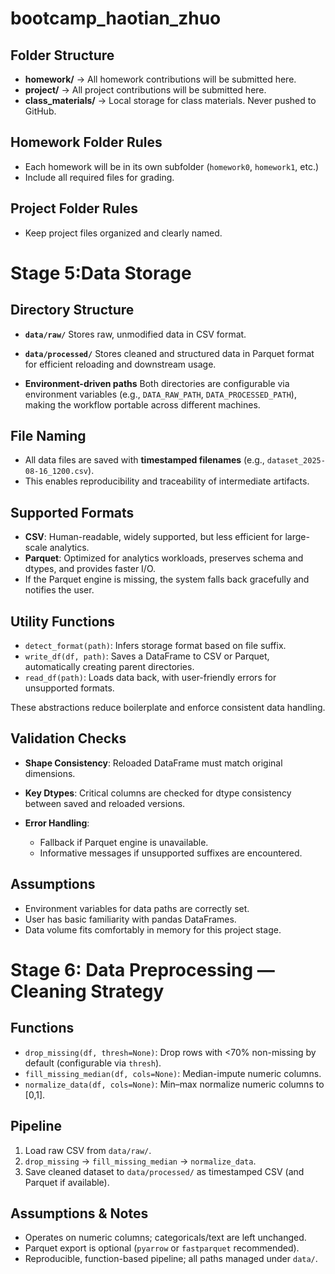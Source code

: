# bootcamp_haotian_zhuo
## Folder Structure
- **homework/** → All homework contributions will be submitted here.
- **project/** → All project contributions will be submitted here.
- **class_materials/** → Local storage for class materials. Never pushed to
GitHub.

## Homework Folder Rules
- Each homework will be in its own subfolder (`homework0`, `homework1`, etc.)
- Include all required files for grading.
## Project Folder Rules
- Keep project files organized and clearly named.

# Stage 5:Data Storage

## Directory Structure

* **`data/raw/`**
  Stores raw, unmodified data in CSV format.

* **`data/processed/`**
  Stores cleaned and structured data in Parquet format for efficient reloading and downstream usage.

* **Environment-driven paths**
  Both directories are configurable via environment variables (e.g., `DATA_RAW_PATH`, `DATA_PROCESSED_PATH`), making the workflow portable across different machines.

## File Naming

* All data files are saved with **timestamped filenames** (e.g., `dataset_2025-08-16_1200.csv`).
* This enables reproducibility and traceability of intermediate artifacts.

## Supported Formats

* **CSV**: Human-readable, widely supported, but less efficient for large-scale analytics.
* **Parquet**: Optimized for analytics workloads, preserves schema and dtypes, and provides faster I/O.
* If the Parquet engine is missing, the system falls back gracefully and notifies the user.

## Utility Functions

* `detect_format(path)`: Infers storage format based on file suffix.
* `write_df(df, path)`: Saves a DataFrame to CSV or Parquet, automatically creating parent directories.
* `read_df(path)`: Loads data back, with user-friendly errors for unsupported formats.

These abstractions reduce boilerplate and enforce consistent data handling.

## Validation Checks

* **Shape Consistency**: Reloaded DataFrame must match original dimensions.
* **Key Dtypes**: Critical columns are checked for dtype consistency between saved and reloaded versions.
* **Error Handling**:

  * Fallback if Parquet engine is unavailable.
  * Informative messages if unsupported suffixes are encountered.

## Assumptions

* Environment variables for data paths are correctly set.
* User has basic familiarity with pandas DataFrames.
* Data volume fits comfortably in memory for this project stage.

# Stage 6: Data Preprocessing — Cleaning Strategy

## Functions
- `drop_missing(df, thresh=None)`: Drop rows with <70% non-missing by default (configurable via `thresh`).
- `fill_missing_median(df, cols=None)`: Median-impute numeric columns.
- `normalize_data(df, cols=None)`: Min–max normalize numeric columns to [0,1].

## Pipeline
1. Load raw CSV from `data/raw/`.
2. `drop_missing` → `fill_missing_median` → `normalize_data`.
3. Save cleaned dataset to `data/processed/` as timestamped CSV (and Parquet if available).

## Assumptions & Notes
- Operates on numeric columns; categoricals/text are left unchanged.
- Parquet export is optional (`pyarrow` or `fastparquet` recommended).
- Reproducible, function-based pipeline; all paths managed under `data/`.
